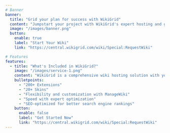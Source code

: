 ```yaml
---
# Banner
banner:
  title: "Grid your plan for success with WikiGrid"
  content: "Jumpstart your project with WikiGrid's expert hosting and get working within minutes! Join a bustling community and start your wiki!"
  image: "/images/banner.png"
  button:
    enable: true
    label: "Start Your Wiki"
    link: "https://central.wikigrid.com/wiki/Special:RequestWiki"

# Features
features:
  - title: "What's Included in WikiGrid?"
    image: "/images/service-1.png"
    content: "WikiGrid is a comprehensive wiki hosting solution with you in mind. Enjoy "
    bulletpoints:
      - "200+ Extensions"
      - "20+ Skins"
      - "Flexibility and customization with ManageWiki"
      - "Speed with expert optimization"
      - "SEO-optimized for better search engine rankings"
    button:
      enable: false
      label: "Get Started Now"
      link: "https://central.wikigrid.com/wiki/Special:RequestWiki"
---
```

